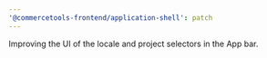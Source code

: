 ```yaml
---
'@commercetools-frontend/application-shell': patch
---
```


Improving the UI of the locale and project selectors in the App bar.
